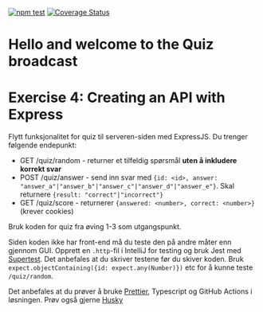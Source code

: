 [![npm test](https://github.com/kristiania-pg6301-2022/pg6301-react-and-express-lectures/actions/workflows/test.yml/badge.svg)](https://github.com/kristiania-pg6301-2022/pg6301-react-and-express-lectures/actions/workflows/test.yml)
[![Coverage Status](https://coveralls.io/repos/github/kristiania-pg6301-2022/pg6301-react-and-express-lectures/badge.svg?branch=exercise/answer/04)](https://coveralls.io/github/kristiania-pg6301-2022/pg6301-react-and-express-lectures?branch=exercise/answer/04)

Hello and welcome to the Quiz broadcast
=======================================

Exercise 4: Creating an API with Express
========================================

Flytt funksjonalitet for quiz til serveren-siden med ExpressJS. Du trenger følgende endepunkt:

* GET /quiz/random - returner et tilfeldig spørsmål **uten å inkludere korrekt svar**
* POST /quiz/answer - send inn svar med 
 `{id: <id>, answer: "answer_a"|"answer_b"|"answer_c"|"answer_d"|"answer_e"}`.
  Skal returnere `{result: "correct"|"incorrect"}`
* GET /quiz/score - returnerer `{answered: <number>, correct: <number>}` (krever cookies)

Bruk koden for quiz fra øving 1-3 som utgangspunkt.

Siden koden ikke har front-end må du teste den på andre måter enn gjennom GUI.
Opprett en `.http`-fil i IntelliJ for testing og bruk Jest med
[Supertest](https://github.com/visionmedia/supertest).
Det  anbefales at du skriver testene før du skiver koden. Bruk
`expect.objectContaining({id: expect.any(Number)})` etc for å kunne teste
`/quiz/random`.

Det anbefales at du prøver å bruke [Prettier](https://prettier.io/), Typescript
og GitHub Actions i  løsningen. Prøv også gjerne [Husky](https://typicode.github.io/husky/#/)
